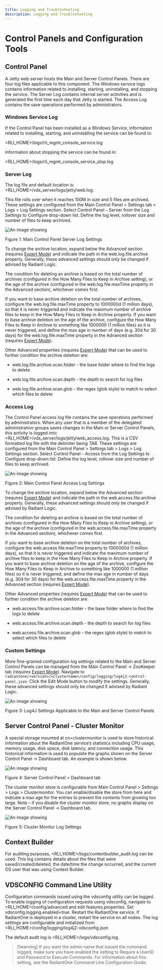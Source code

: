 ```yaml
---
title: Logging and Troubleshooting
description: Logging and Troubleshooting
---
```


# Control Panels and Configuration Tools

## Control Panel

A Jetty web server hosts the Main and Server Control Panels. There are four log files applicable to this component. The Windows service logs contains information related to installing, starting, uninstalling, and stopping the service. The Server Log contains internal server activities and is generated the first time each day that Jetty is started. The Access Log contains the save operations performed by administrators.

### Windows Service Log

If the Control Panel has been installed as a Windows Service, information related to installing, starting, and uninstalling the service can be found in: 

<RLI_HOME>/logs/rli_mgmt_console_service.log

Information about stopping the service can be found in:

<RLI_HOME>/logs/rli_mgmt_console_service_stop.log

### Server Log
The log file and default location is: <RLI_HOME>/vds_server/logs/jetty/web.log. 

This file rolls over when it reaches 100M in size and 5 files are archived. These settings are configured from the Main Control Panel > Settings tab > Logs > Log Settings section. Select Control Panel – Server from the Log Settings to Configure drop-down list. Define the log level, rollover size and number of files to keep archived.

![An image showing ](Media/Image2.1.jpg)

Figure  1: Main Control Panel Server Log Settings

To change the archive location, expand below the Advanced section (requires [Expert Mode](01-overview#expert-mode)) and indicate the path in the web.log.file.archive property. Generally, these advanced settings should only be changed if advised by Radiant Logic.

The condition for deleting an archive is based on the total number of archives (configured in the How Many Files to Keep in Archive setting), or the age of the archive (configured in the web.log.file.maxTime property in the Advanced section), whichever comes first.

If you want to base archive deletion on the total number of archives, configure the web.log.file.maxTime property to 1000000d (1 million days), so that it is never triggered and indicate the maximum number of archive files to keep in the How Many Files to Keep in Archive property. If you want to base archive deletion on the age of the archive, configure the How Many Files to Keep in Archive to something like 1000000 (1 million files) so it is never triggered, and define the max age in number of days (e.g. 30d for 30 days) for the web.log.file.maxTime property in the Advanced section (requires [Expert Mode](01-overview#expert-mode)).

Other Advanced properties (requires [Expert Mode](01-overview#expert-mode)) that can be used to further condition the archive deletion are:

-	web.log.file.archive.scan.folder - the base folder where to find the logs to delete

-	web.log.file.archive.scan.depth - the depth to search for log files

-	web.log.file.archive.scan.glob -  the regex (glob style) to match to select which files to delete

### Access Log

The Control Panel access log file contains the save operations performed by administrators. When any user that is a member of the delegated administration groups saves changes in the Main or Server Control Panels, this activity is logged into: <RLI_HOME>/vds_server/logs/jetty/web_access.log. This is a CSV formatted log file with the delimiter being *TAB*. These settings are configured from the Main Control Panel > Settings tab > Logs > Log Settings section. Select Control Panel – Access from the Log Settings to Configure drop-down list. Define the log level, rollover size and number of files to keep archived.

![An image showing ](Media/Image2.2.jpg)
 
Figure 2: Main Control Panel Access Log Settings

To change the archive location, expand below the Advanced section (requires [Expert Mode](01-overview#expert-mode)) and indicate the path in the web.access.file.archive property. Generally, these advanced settings should only be changed if advised by Radiant Logic.

The condition for deleting an archive is based on the total number of archives (configured in the How Many Files to Keep in Archive setting), or the age of the archive (configured in the web.access.file.maxTime property in the Advanced section), whichever comes first.

If you want to base archive deletion on the total number of archives, configure the web.access.file.maxTime property to 1000000d (1 million days), so that it is never triggered and indicate the maximum number of archive files to keep in the How Many Files to Keep in Archive property. If you want to base archive deletion on the age of the archive, configure the How Many Files to Keep in Archive to something like 1000000 (1 million files) so it is never triggered, and define the max age in number of days (e.g. 30d for 30 days) for the web.access.file.maxTime property in the Advanced section (requires [Expert Mode](01-overview#expert-mode)).

Other Advanced properties (requires [Expert Mode](01-overview#expert-mode)) that can be used to further condition the archive deletion are:

-	web.access.file.archive.scan.folder - the base folder where to find the logs to delete

-	web.access.file.archive.scan.depth - the depth to search for log files

-	web.access.file.archive.scan.glob -  the regex (glob style) to match to select which files to delete

### Custom Settings

More fine-grained configuration log settings related to the Main and Server Control Panels can be managed from the Main Control Panel -> ZooKeeper tab (requires [Expert Mode](01-overview#expert-mode)). Navigate to `radiantone/<version>/<clustername>/config/logging/log4j2-control-panel.json`. Click the Edit Mode button to modify the settings. Generally, these advanced settings should only be changed if advised by Radiant Logic.

![An image showing ](Media/Image2.3.jpg)
 
Figure 3: Log4J Settings Applicable to the Main and Server Control Panels

## Server Control Panel - Cluster Monitor

A special storage mounted at cn=clustermonitor is used to store historical information about the RadiantOne service’s statistics including CPU usage, memory usage, disk space, disk latency, and connection usage. This historical information is used to populate the graphs shown on the Server Control Panel -> Dashboard tab. An example is shown below.

![An image showing ](Media/Image2.4.jpg)
 
Figure 4: Server Control Panel > Dashboard tab

The cluster monitor store is configurable from Main Control Panel > Settings > Logs > Clustermonitor. You can enable/disable the store from here and indicate a max age for the entries to prevent the contents from growing too large.
Note – if you disable the cluster monitor store, no graphs display on the Server Control Panel -> Dashboard tab.

![An image showing ](Media/Image2.5.jpg)
 
Figure 5: Cluster Monitor Log Settings

## Context Builder

For auditing purposes, <RLI_HOME>/logs/contextbuilder_audit.log can be used. This log contains details about the files that were saved/created/deleted, the date/time the change occurred, and the current OS user that was using Context Builder.

## VDSCONFIG Command Line Utility

Configuration commands issued using the vdsconfig utility can be logged. To enable logging of configuration requests using vdsconfig, navigate to <RLI_HOME>/config/advanced and edit features.properties. Set vdsconfig.logging.enabled=true. Restart the RadiantOne service. If RadiantOne is deployed in a cluster, restart the service on all nodes. The log settings are configurable and initialized from <RLI_HOME>/config/logging/log4j2-vdsconfig.json

The default audit log is <RLI_HOME>/logs/vdsconfig.log.

>[!warning] If you want the admin name that issued the command logged, make sure you have enabled the setting to Require a UserID and Password to Execute Commands. For information about this setting, see the RadiantOne Command Line Configuration Guide.
